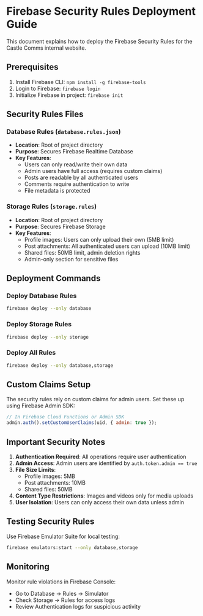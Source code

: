 # Firebase Security Rules Deployment Guide

This document explains how to deploy the Firebase Security Rules for the Castle Comms internal website.

## Prerequisites

1. Install Firebase CLI: `npm install -g firebase-tools`
2. Login to Firebase: `firebase login`
3. Initialize Firebase in project: `firebase init`

## Security Rules Files

### Database Rules (`database.rules.json`)
- **Location**: Root of project directory
- **Purpose**: Secures Firebase Realtime Database
- **Key Features**:
  - Users can only read/write their own data
  - Admin users have full access (requires custom claims)
  - Posts are readable by all authenticated users
  - Comments require authentication to write
  - File metadata is protected

### Storage Rules (`storage.rules`)
- **Location**: Root of project directory  
- **Purpose**: Secures Firebase Storage
- **Key Features**:
  - Profile images: Users can only upload their own (5MB limit)
  - Post attachments: All authenticated users can upload (10MB limit)
  - Shared files: 50MB limit, admin deletion rights
  - Admin-only section for sensitive files

## Deployment Commands

### Deploy Database Rules
```bash
firebase deploy --only database
```

### Deploy Storage Rules
```bash
firebase deploy --only storage
```

### Deploy All Rules
```bash
firebase deploy --only database,storage
```

## Custom Claims Setup

The security rules rely on custom claims for admin users. Set these up using Firebase Admin SDK:

```javascript
// In Firebase Cloud Functions or Admin SDK
admin.auth().setCustomUserClaims(uid, { admin: true });
```

## Important Security Notes

1. **Authentication Required**: All operations require user authentication
2. **Admin Access**: Admin users are identified by `auth.token.admin == true`
3. **File Size Limits**: 
   - Profile images: 5MB
   - Post attachments: 10MB  
   - Shared files: 50MB
4. **Content Type Restrictions**: Images and videos only for media uploads
5. **User Isolation**: Users can only access their own data unless admin

## Testing Security Rules

Use Firebase Emulator Suite for local testing:

```bash
firebase emulators:start --only database,storage
```

## Monitoring

Monitor rule violations in Firebase Console:
- Go to Database → Rules → Simulator
- Check Storage → Rules for access logs
- Review Authentication logs for suspicious activity